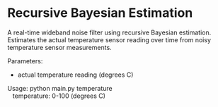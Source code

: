 Recursive Bayesian Estimation
=============================

A real-time wideband noise filter using recursive Bayesian estimation.  
Estimates the actual temperature sensor reading over time from noisy temperature sensor measurements.  

Parameters:
* actual temperature reading (degrees C)

Usage: python main.py temperature  
&nbsp;&nbsp;
temperature: 0-100 (degrees C)


